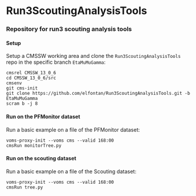 # Run3ScoutingAnalysisTools
### Repository for run3 scouting analysis tools

#### Setup
Setup a CMSSW working area and clone the `Run3ScoutingAnalysisTools` repo in the specific branch `EtaMuMuGamma`:
```
cmsrel CMSSW_13_0_6
cd CMSSW_13_0_6/src
cmsenv
git cms-init
git clone https://github.com/elfontan/Run3ScoutingAnalysisTools.git -b EtaMuMuGamma
scram b -j 8
```

#### Run on the PFMonitor dataset
Run a basic example on a file of the PFMonitor dataset:
```
voms-proxy-init --voms cms --valid 168:00
cmsRun monitorTree.py
```

#### Run on the scouting dataset
Run a basic example on a file of the Scouting dataset:
```
voms-proxy-init --voms cms --valid 168:00
cmsRun tree.py
```
